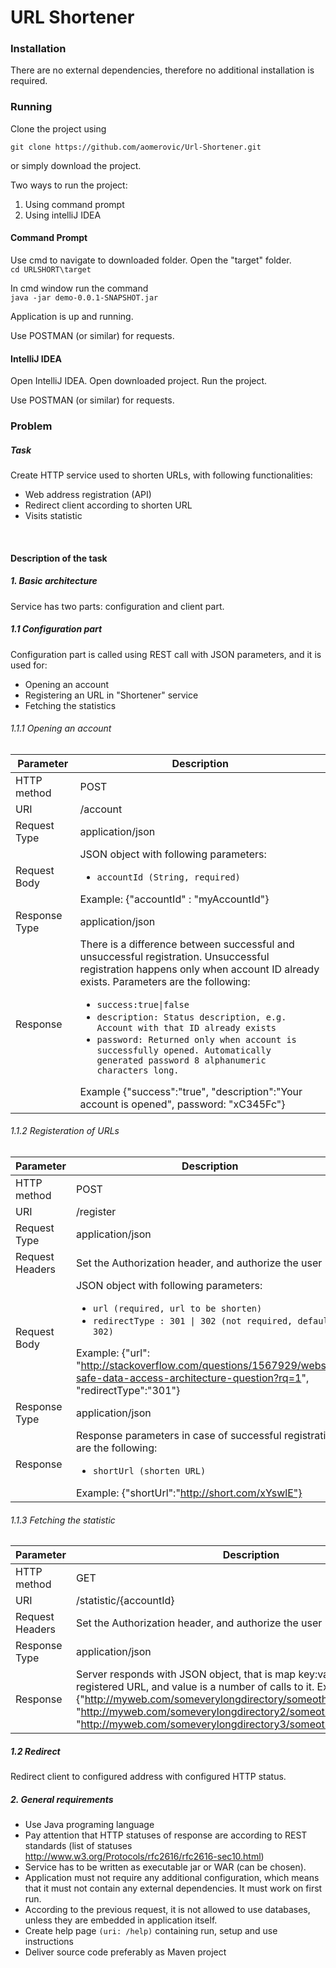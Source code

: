 # URL Shortener


### Installation
There are no external dependencies, therefore no additional installation is required.

### Running
Clone the project using <br />

`git clone https://github.com/aomerovic/Url-Shortener.git` <br />

or simply download the project.

Two ways to run the project:
1. Using command prompt
2. Using intelliJ IDEA

#### Command Prompt
Use cmd to navigate to downloaded folder. Open the "target" folder. <br />
`cd URLSHORT\target`
<br />

In cmd window run the command <br />
`java -jar demo-0.0.1-SNAPSHOT.jar`

Application is up and running.  <br />

Use POSTMAN (or similar) for requests.

#### IntelliJ IDEA
Open IntelliJ IDEA. Open downloaded project. Run the project.

Use POSTMAN (or similar) for requests.
### Problem

##### Task
Create HTTP service used to shorten URLs, with following functionalities:
- Web address registration (API)
- Redirect client according to shorten URL
- Visits statistic
<br>

#### Description of the task

##### 1. Basic architecture
Service has two parts: configuration and client part.

##### 1.1 Configuration part
Configuration part is called using REST call with JSON parameters, and it is used for:
- Opening an account
- Registering an URL in "Shortener" service
- Fetching the statistics

###### 1.1.1 Opening an account
Parameter | Description 
--- | ---
HTTP method | POST
URI | /account
Request Type | application/json
Request Body | JSON object with following parameters:<ul><li>`accountId (String, required)`</li></ul>Example: {"accountId" : "myAccountId"}
Response Type | application/json
Response | There is a difference between successful and unsuccessful registration. Unsuccessful registration happens only when account ID already exists. Parameters are the following: <ul><li>`success:true\|false`</li><li>`description: Status description, e.g. Account with that ID already exists`</li><li>`password: Returned only when account is successfully opened. Automatically generated password 8 alphanumeric characters long.`</li></ul> Example {"success":"true", "description":"Your account is opened", password: "xC345Fc"}

###### 1.1.2 Registeration of URLs
Parameter | Description
--- | ---
HTTP method | POST
URI | /register
Request Type | application/json
Request Headers | Set the Authorization header, and authorize the user
Request Body | JSON object with following parameters:	<ul><li>`url (required, url to be shorten)`</li><li>`redirectType : 301 \| 302 (not required, default 302)`</li></ul> Example: {"url": "http://stackoverflow.com/questions/1567929/website-safe-data-access-architecture-question?rq=1", "redirectType":"301"}
Response Type | application/json
Response | Response parameters in case of successful registration are the following: <ul><li>`shortUrl (shorten URL)`</li></ul> Example: {"shortUrl":"http://short.com/xYswlE"}

###### 1.1.3 Fetching the statistic
Parameter | Description
--- | ---
HTTP method | GET
URI | /statistic/{accountId}
Request Headers | Set the Authorization header, and authorize the user
Response Type | application/json
Response | Server responds with JSON object, that is map key:value, where the key is registered URL, and value is a number of calls to it. Example: {"http://myweb.com/someverylongdirectory/someotherdirectory/":"10", "http://myweb.com/someverylongdirectory2/someotherdirectory2/":"4", "http://myweb.com/someverylongdirectory3/someotherdirectory3/":"91"}

##### 1.2	Redirect
Redirect client to configured address with configured HTTP status.

##### 2. General requirements
-	Use Java programing language
-	Pay attention that HTTP statuses of response are according to REST standards (list of statuses http://www.w3.org/Protocols/rfc2616/rfc2616-sec10.html)
- Service has to be written as executable jar or WAR (can be chosen).
- Application must not require any additional configuration, which means that it must not contain any external dependencies. It must work on first run.
- According to the previous request, it is not allowed to use databases, unless they are embedded in application itself.
- Create help page `(uri: /help)` containing run, setup and use instructions
- Deliver source code preferably as Maven project





